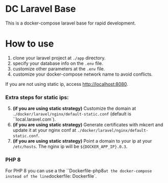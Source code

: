# DC Laravel Base

This is a docker-compose laravel base for rapid development.

# How to use

1. clone your laravel project at `./app` directory.
2. specify your database info on the `.env` file.
3. customize other parameters at the `.env` file.
4. customize your docker-compose network name to avoid conflicts.

If you are not using static ip, access [http://localhost:8080](http://localhost:8080).

### Extra steps for static ips:

5. **(if you are using static strategy)** Customize the domain at `./docker/laravel/nginx/default-static.conf` (default is ``local.laravel.com`).
6. **(if you are using static strategy)** Generate certificates with mkcert and update it at your nginx conf at `./docker/laravel/nginx/default-static.conf`.
7. **(if you are using static strategy)** Point a domain to your ip at your `/etc/hosts`. The nginx ip will be `${DOCKER_APP_IP}.0.3`.

### PHP 8

For PHP 8 you can use a the ``Dockerfile-php8` at the docker-compose instead of the line `dockerfile: Dockerfile`.

